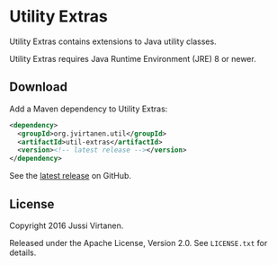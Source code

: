 # Utility Extras

Utility Extras contains extensions to Java utility classes.

Utility Extras requires Java Runtime Environment (JRE) 8 or newer.

## Download

Add a Maven dependency to Utility Extras:

```xml
<dependency>
  <groupId>org.jvirtanen.util</groupId>
  <artifactId>util-extras</artifactId>
  <version><!-- latest release --></version>
</dependency>
```

See the [latest release][] on GitHub.

  [latest release]: https://github.com/jvirtanen/util-extras/releases/latest

## License

Copyright 2016 Jussi Virtanen.

Released under the Apache License, Version 2.0. See `LICENSE.txt` for details.
